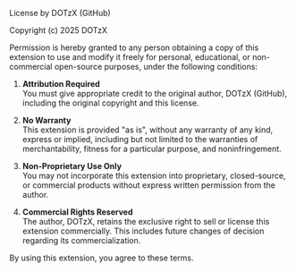 License by DOTzX (GitHub)

Copyright (c) 2025 DOTzX

Permission is hereby granted to any person obtaining a copy of this extension to use and modify it freely for personal, educational, or non-commercial open-source purposes, under the following conditions:

1. **Attribution Required**  
   You must give appropriate credit to the original author, DOTzX (GitHub), including the original copyright and this license.

2. **No Warranty**  
   This extension is provided "as is", without any warranty of any kind, express or implied, including but not limited to the warranties of merchantability, fitness for a particular purpose, and noninfringement.

3. **Non-Proprietary Use Only**  
   You may not incorporate this extension into proprietary, closed-source, or commercial products without express written permission from the author.

4. **Commercial Rights Reserved**  
   The author, DOTzX, retains the exclusive right to sell or license this extension commercially. This includes future changes of decision regarding its commercialization.

By using this extension, you agree to these terms.
